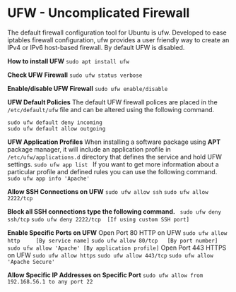 
# UFW - Uncomplicated Firewall

The default firewall configuration tool for Ubuntu is ufw. Developed to ease iptables firewall configuration, ufw provides a user friendly way to create an IPv4 or IPv6 host-based firewall. By default UFW is disabled. 

**How to install UFW**
```sudo apt install ufw```

**Check UFW Firewall**
```sudo ufw status verbose```

**Enable/disable UFW Firewall**
```sudo ufw enable/disable```

**UFW Default Policies**
The default UFW firewall polices are placed in the `/etc/default/ufw` file and can be altered using the following command.
```
sudo ufw default deny incoming
sudo ufw default allow outgoing
```
**UFW Application Profiles**
When installing a software package using **APT** package manager, it will include an application profile in `/etc/ufw/applications.d` directory that defines the service and hold UFW settings.
 ```sudo ufw app list ```
 If you want to get more information about a particular profile and defined rules you can use the following command.
 ```sudo ufw app info 'Apache'```

**Allow SSH Connections on UFW**
```sudo ufw allow ssh```
```sudo ufw allow 2222/tcp```

**Block all SSH connections type the following command.**
``` sudo ufw deny ssh/tcp```
```sudo ufw deny 2222/tcp  [If using custom SSH port]```

**Enable Specific Ports on UFW**
 Open Port 80 HTTP on UFW
```sudo ufw allow http     [By service name]```
```sudo ufw allow 80/tcp   [By port number]```
```sudo ufw allow 'Apache' [By application profile]```
Open Port 443 HTTPS on UFW
```sudo ufw allow https```
```sudo ufw allow 443/tcp```
```sudo ufw allow 'Apache Secure'```

 **Allow Specific IP Addresses on Specific Port**
 ```sudo ufw allow from 192.168.56.1 to any port 22```
